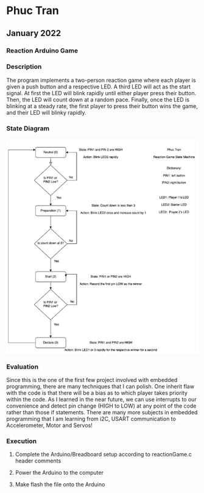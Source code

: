 # Phuc Tran

## January 2022

### Reaction Arduino Game

### Description

The program implements a two-person reaction game where each player is given a push button and a respective LED. A third LED will act as the start signal. At first the LED will blink rapidly until either player press their button. Then, the LED will count down at a random pace. Finally, once the LED is blinking at a steady rate, the first player to press their button wins the game, and their LED will blinky rapidly. 

### State Diagram

![alt text](https://github.com/phuc-tran-hub/Reaction-Game/blob/main/ReactionGameStateMachine.drawio.png?raw=true)

### Evaluation

Since this is the one of the first few project involved with embedded programming, there are many techniques that I can polish. One inherit flaw with the code is that there will be a bias as to which player takes priority within the code. As I learned in the near future, we can use interrupts to our convenience and detect pin change (HIGH to LOW) at any point of the code rather than those if statements. There are many more subjects in embedded programming that I am learning from i2C, USART communication to Accelerometer, Motor and Servos!

### Execution

1. Complete the Arduino/Breadboard setup according to reactionGame.c header comments

2. Power the Arduino to the computer

3. Make flash the file onto the Arduino
